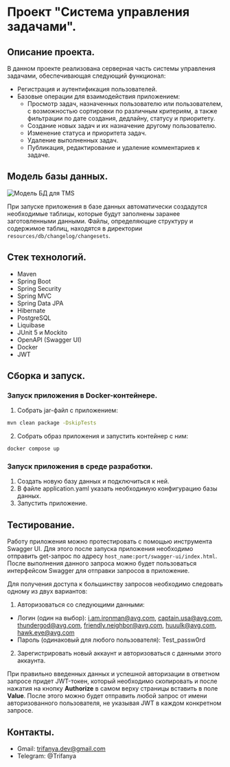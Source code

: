 # Проект "Система управления задачами".

## Описание проекта.
В данном проекте реализована серверная часть системы управления задачами, обеспечивающая следующий функционал:
- Регистрация и аутентификация пользователей.
- Базовые операции для взаимодействия приложением:
  - Просмотр задач, назначенных пользователю или пользователем, с возможностью сортировки по различным критериям, а также фильтрации
 по дате создания, дедлайну, статусу и приоритету.
  - Создание новых задач и их назначение другому пользователю.
  - Изменение статуса и приоритета задач.
  - Удаление выполненных задач.
  - Публикация, редактирование и удаление комментариев к задаче.

## Модель базы данных.
  ![Модель БД для TMS](https://github.com/Trifanya/task-management-system/assets/80362982/12e99aa2-b991-4288-9289-472a14ccf7b0)

При запуске приложения в базе данных автоматически создадутся необходимые таблицы, которые будут заполнены 
заранее заготовленными данными. Файлы, определяющие структуру и содержимое таблиц, находятся в директории
```resources/db/changelog/changesets```.

## Стек технологий.
- Maven
- Spring Boot
- Spring Security
- Spring MVC
- Spring Data JPA
- Hibernate
- PostgreSQL
- Liquibase
- JUnit 5 и Mockito
- OpenAPI (Swagger UI)
- Docker
- JWT

## Сборка и запуск.
### Запуск приложения в Docker-контейнере.
1. Собрать jar-файл с приложением:
```sh
mvn clean package -DskipTests
```
2. Собрать образ приложения и запустить контейнер с ним:
```sh
docker compose up
```
### Запуск приложения в среде разработки.
1. Создать новую базу данных и подключиться к ней.
2. В файле application.yaml указать необходимую конфигурацию базы данных.
3. Запустить приложение.

## Тестирование.
Работу приложения можно протестировать с помощью инструмента Swagger UI. Для этого после запуска приложения необходимо 
отправить get-запрос по адресу ```host_name:port/swagger-ui/index.html```. После выполнения данного запроса можно будет пользоваться 
интерфейсом Swagger для отправки запросов в приложение.

Для получения доступа к большинству запросов необходимо следовать одному из двух вариантов:
1. Авторизоваться со следующими данными:
  - Логин (один на выбор): i.am.ironman@avg.com, captain.usa@avg.com, thundergod@avg.com, friendly.neighbor@avg.com, huuulk@avg.com, hawk.eye@avg.com
  - Пароль (одинаковый для любого пользователя): Test_passw0rd
2. Зарегистрировать новый аккаунт и авторизоваться с данными этого аккаунта.

При правильно введенных данных и успешной авторизации в ответном запросе придет JWT-токен, который необходимо скопировать и после
нажатия на кнопку **Authorize** в самом верху страницы вставить в поле **Value**. После этого можно будет отправить любой запрос от имени
авторизованного пользователя, не указывая JWT в каждом конкретном запросе.
    
## Контакты.
- Gmail: trifanya.dev@gmail.com
- Telegram: @Trifanya
